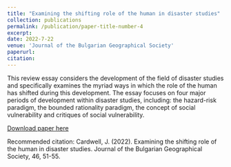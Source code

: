 ```yaml
---
title: "Examining the shifting role of the human in disaster studies"
collection: publications
permalink: /publication/paper-title-number-4
excerpt: 
date: 2022-7-22
venue: 'Journal of the Bulgarian Geographical Society'
paperurl: 
citation: 
---
```

This review essay considers the development of the field of disaster studies and specifically examines the myriad ways in which the role of the human has shifted during this development. The essay focuses on four major periods of development within disaster studies, including: the hazard-risk paradigm, the bounded rationality paradigm, the concept of social vulnerability and critiques of social vulnerability.

[Download paper here](http://jucardwell.github.io/files/human.pdf)

Recommended citation: Cardwell, J. (2022). Examining the shifting role of the human in disaster studies. Journal of the Bulgarian Geographical Society, 46, 51-55.
